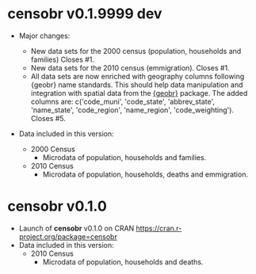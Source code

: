 # censobr v0.1.9999 dev

* Major changes:
  * New data sets for the 2000 census (population, households and families) Closes #1.
  * New data sets for the 2010 census (emmigration). Closes #1.
  * All data sets are now enriched with geography columns following {geobr} name standards. This should help data manipulation and integration with spatial data from the [{geobr}](https://github.com/ipeaGIT/geobr) package. The added columns are: c('code_muni', 'code_state', 'abbrev_state', 'name_state', 'code_region', 'name_region', 'code_weighting'). Closes #5.

* Data included in this version:
  * 2000 Census
    * Microdata of population, households and families.
  * 2010 Census
    * Microdata of population, households, deaths and emmigration.


# censobr v0.1.0

* Launch of **censobr** v0.1.0 on CRAN https://cran.r-project.org/package=censobr
* Data included in this version:
  * 2010 Census
    * Microdata of population, households and deaths.
